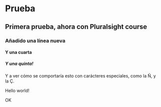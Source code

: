 # Prueba
## Primera prueba, ahora con Pluralsight course
### Añadido una línea nueva
#### Y una cuarta
##### Y una quinta!

Y a ver cómo se comportaría esto con carácteres especiales, como la Ñ, y la Ç.

Hello world!

OK
